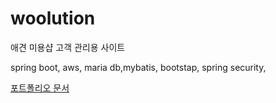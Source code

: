 # woolution

애견 미용샵 고객 관리용 사이트

spring boot, aws, maria db,mybatis, bootstap, spring security, 

[포트폴리오 문서](https://github.com/hanbong5938/woolution/blob/master/Woolution%20%EB%AC%B8%EC%84%9C.pdf)

